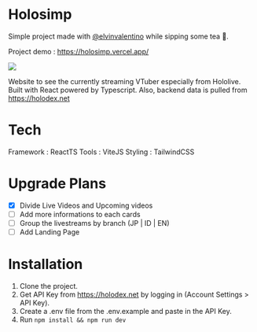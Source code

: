 # Holosimp
Simple project made with [@elvinvalentino](https://github.com/elvinvalentino) while sipping some tea 🧋.

Project demo : https://holosimp.vercel.app/

![](./public/app-preview.png)

Website to see the currently streaming VTuber especially from Hololive.
Built with React powered by Typescript. Also, backend data is pulled from https://holodex.net

# Tech
Framework : ReactTS
Tools : ViteJS
Styling : TailwindCSS

# Upgrade Plans
- [x] Divide Live Videos and Upcoming videos
- [ ] Add more informations to each cards
- [ ] Group the livestreams by branch (JP | ID | EN)
- [ ] Add Landing Page

# Installation
1. Clone the project.
2. Get API Key from https://holodex.net by logging in (Account Settings > API Key).
3. Create a .env file from the .env.example and paste in the API Key.
4. Run `npm install && npm run dev`

